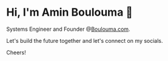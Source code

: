 # Hi, I'm Amin Boulouma 👋

Systems Engineer and Founder @[Boulouma.com](http://boulouma.com).

Let's build the future together and let's connect on my socials.

Cheers!
